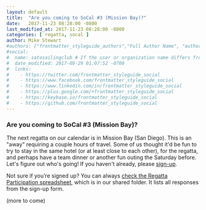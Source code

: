 ```yaml
---
layout: default
title:  "Are you coming to SoCal #3 (Mission Bay)?"
date:   2017-11-23 08:28:00 -0800
last_modified_at: 2017-11-23 08:28:00 -0800
categories: [ regatta, socal ]
author: Mike Stewart
#authors: ["frontmatter_styleguide_authors","Full Author Name", "author_name"]
#social:
#  name: satosailingclub # If the user or organization name differs from the site's name
#  date_modified: 2017-09-29 01:07:52 -0700
#  links:
#    - https://twitter.com/frontmatter_styleguide_social
#    - https://www.facebook.com/frontmatter_styleguide_social
#    - https://www.linkedin.com/in/frontmatter_styleguide_social
#    - https://plus.google.com/+frontmatter_styleguide_social
#    - https://keybase.io/frontmatter_styleguide_social
#    - https://github.com/frontmatter_styleguide_social
---
```


### Are you coming to SoCal #3 (Mission Bay)?

The next regatta on our calendar is in Mission Bay (San Diego).  This is an "away" requiring a couple hours of travel.  Some of us thought it'd be fun to try to stay in the same hotel (or at least close to each other), for the regatta, and perhaps have a team dinner or another fun outing the Saturday before. Let's figure out who's going!  If you haven't already, please [sign-up](https://docs.google.com/forms/d/e/1FAIpQLSdHoOhTO7lkORibwT8FhTadlphJCcX4fGAcO9u2BuH8pL3XeA/viewform).

Not sure if you’re signed up? You can always [check the Regatta Participation spreadsheet](https://docs.google.com/spreadsheets/d/1Fi-safPTqkzyxh5QoJC42W5U_s2rLNkNWDNUzc6ybcE/), which is in our shared folder. It lists all responses from the sign-up form. 

(more to come)
